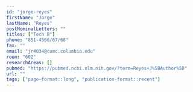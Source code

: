 ```yaml
---
id: "jorge-reyes"
firstName: "Jorge"
lastName: "Reyes"
postNominalLetters: ""
titles: ["Tech B"]
phone: "851-4566/67/68"
fax: ""
email: "jr4034@cumc.columbia.edu"
room: "602"
researchAreas: []
pubmed: "https://pubmed.ncbi.nlm.nih.gov/?term=Reyes+J%5BAuthor%5D"
url: ""
tags: ["page-format::long", "publication-format::recent"]
---
```

